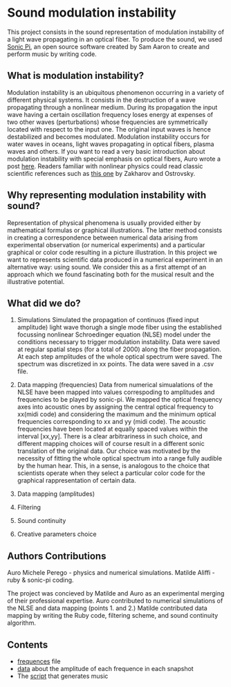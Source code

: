 # Sound modulation instability

This project consists in the sound representation of modulation instability of a light wave propagating in an optical fiber. To produce the sound, we used [Sonic Pi](https://sonic-pi.net/), an open source software created by Sam Aaron to create and perform music by writing code.


## What is modulation instability?

Modulation instability is an ubiquitous phenomenon occurring in a variety of different physical systems. It consists in the destruction of a wave propagating through a nonlinear medium. During its propagation the input wave having a certain oscillation frequency loses energy at expenses of two other waves (perturbations) whose frequencies are symmetrically located with respect to the input one. The original input waves is hence destabilized and becomes modulated. Modulation instability occurs for water waves in oceans, light waves propagating in optical fibers, plasma waves and others. If you want to read a very basic introduction about modulation instability with special emphasis on optical fibers, Auro wrote a post [here](https://www.nonlinearlight.com/outreach-with-semi-di-scienza-instabilities-of-light/). Readers familiar with nonlinear physics could read classic scientific references such as [this one](https://people.math.umass.edu/~kevrekid/math697wa/sdarticle_ZO.pdf) by Zakharov and Ostrovsky.


## Why representing modulation instability with sound?

Representation of physical phenomena is usually provided either by mathematical formulas or graphical illustrations. The latter method consists in creating a correspondence between numerical data arising from experimental observation (or numerical experiments) and a particular graphical or color code resulting in a picture illustration. In this project we want to represents scientific data produced in a numerical experiment in an alternative way: using sound. We consider this as a first attempt of an approach which we found fascinating both for the musical result and the illustrative potential.


## What did we do?

1. Simulations
Simulated the propagation of continuos (fixed input amplitude) light wave thorugh a single mode fiber using the established focussing nonlinear Schroedinger equation (NLSE) model under the conditions necessary to trigger modulation instability. Data were saved at regular spatial steps (for a total of 2000) along the fiber propagation. At each step amplitudes of the whole optical spectrum were saved. The spectrum was discretized in xx points. The data were saved in a .csv file.

2. Data mapping (frequencies)
Data from numerical simualations of the NLSE have been mapped into values correspoding to amplitudes and frequencies to be played by sonic-pi. We mapped the optical frequency axes into acoustic ones by assigning the central optical frequency to xx(midi code) and considering the maximum and the minimum optical frequencies corresponding to xx and yy (midi code). The acoustic frequencies have been located at equally spaced values within the interval [xx,yy]. There is a clear arbitrariness in such choice, and different mapping choices will of course result in a different sonic translation of the original data. Our choice was motivated by the necessity of fitting the whole optical spectrum into a range fully audible by the human hear. This, in a sense, is analogous to the choice that scientists operate when they select a particular color code for the graphical rappresentation of certain data.

3. Data mapping (amplitudes)


4. Filtering

3. Sound continuity

4. Creative parameters choice

## Authors Contributions
Auro Michele Perego - physics and numerical simulations.
Matilde Aliffi - ruby & sonic-pi coding.

The project was concieved by Matilde and Auro as an experimental merging of their professional expertise.
Auro contributed to numerical simulations of the NLSE and data mapping (points 1. and 2.)
Matilde contributed data mapping by writing the Ruby code, filtering scheme, and sound continuity algorithm.


## Contents

- [frequences](freq.csv) file
- [data](amp.csv) about the amplitude of each frequence in each snapshot
- The [script](modulationInstabilityPlay.ruby) that generates music